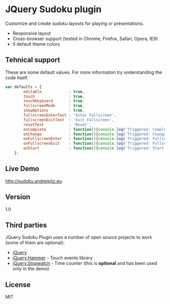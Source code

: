 JQuery Sudoku plugin
=============
Customize and create sudoku layouts for playing or presentations.
* Responsive layout
* Cross-browser support (tested in Chrome, Firefox, Safari, Opera, IE9)
* 5 default theme colors

Tehnical support
-------------
These are some default values. For more information try understanding the code itself.

```js
var defaults = {
		editable 			: true,
		touch 				: true,
		touchKeyboard 		: true,
		fullscreenMode 		: true,
		showOptions			: true,
		fullscreenEnterText	: 'Enter Fullscreen',
		fullscreenExitText	: 'Exit Fullscreen',
		resetText 			: 'Reset',
		onComplete			: function(){console.log('Triggered: Complete ')},
		onChange			: function(){console.log('Triggered: Change ')},
		onFullscreenEnter	: function(){console.log('Triggered: FullscreenEnter ')},
		onFullscreenExit	: function(){console.log('Triggered: FullscreenExit ')},
		onStart				: function(){console.log('Triggered: Start ')}
	};
```

Live Demo
----------
http://sudoku.andreipitz.eu


Version
----

1.0


Third parties
-----------

JQuery Sudoku Plugin uses a number of open source projects to work (some of them are optional):

* [jQuery] 
* [jQuery.Hammer] - Touch events library
* [jQuery.Stopwatch] - Time counter (this is **optional** and has been used only in the demo)




License
----

MIT


[jQuery]:http://jquery.com
[jQuery.Hammer]:http://eightmedia.github.io/hammer.js/
[jQuery.Stopwatch]:https://plugins.jquery.com/tag/stopwatch/



